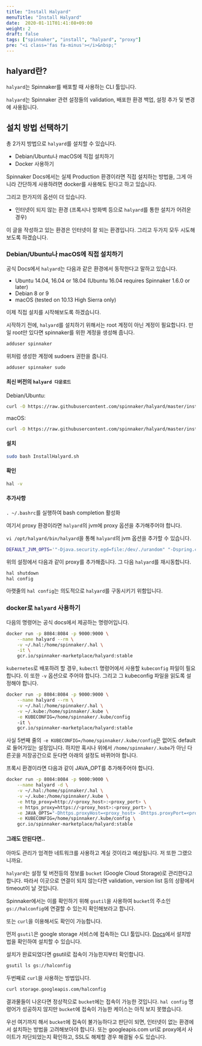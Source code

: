 ```yaml
---
title: "Install Halyard"
menuTitle: "Install Halyard"
date:  2020-01-11T01:41:08+09:00
weight: 2
draft: false
tags: ["spinnaker", "install", "halyard", "proxy"]
pre: "<i class='fas fa-minus'></i>&nbsp;"
---
```


## halyard란?

`halyard`는 Spinnaker를 배포할 때 사용하는 CLI 툴입니다.

`halyard`는 Spinnaker 관련 설정들의 validation, 배포한 환경 백업, 설정 추가 및 변경에 사용됩니다.

## 설치 방법 선택하기

총 2가지 방법으로 `halyard`를 설치할 수 있습니다.

* Debian/Ubuntu나 macOS에 직접 설치하기
* Docker 사용하기

Spinnaker Docs에서는 실제 Production 환경이라면 직접 설치하는 방법을, 그게 아니라 간단하게 사용하려면 docker를 사용해도 된다고 하고 있습니다.

그리고 한가지의 옵션이 더 있습니다.

* 인터넷이 되지 않는 환경 (프록시나 방화벽 등으로 `halyard`를 통한 설치가 어려운 경우)

이 글을 작성하고 있는 환경은 인터넷이 잘 되는 환경입니다.
그리고 두가지 모두 시도해 보도록 하겠습니다.

### Debian/Ubuntu나 macOS에 직접 설치하기

공식 Docs에서 `halyard`는 다음과 같은 환경에서 동작한다고 말하고 있습니다.

* Ubuntu 14.04, 16.04 or 18.04 (Ubuntu 16.04 requires Spinnaker 1.6.0 or later)
* Debian 8 or 9
* macOS (tested on 10.13 High Sierra only)

이제 직접 설치를 시작해보도록 하겠습니다.

시작하기 전에, `halyard`를 설치하기 위해서는 root 계정이 아닌 계정이 필요합니다. 만일 root만 있다면 spinnaker를 위한 계정을 생성해 줍니다.

```bash
adduser spinnaker
```

위처럼 생성한 계정에 sudoers 권한을 줍니다.

```bash
adduser spinnaker sudo
```

#### 최신 버전의 `halyard 다운로드`

Debian/Ubuntu:

```bash
curl -O https://raw.githubusercontent.com/spinnaker/halyard/master/install/debian/InstallHalyard.sh
```

macOS:

```bash
curl -O https://raw.githubusercontent.com/spinnaker/halyard/master/install/macos/InstallHalyard.sh
```

#### 설치
  
```bash
sudo bash InstallHalyard.sh
```

#### 확인
  
```bash
hal -v
```

#### 추가사항

`. ~/.bashrc`를 실행하여 bash completion 활성화

여기서 proxy 환경이라면 `halyard`의 jvm에 proxy 옵션을 추가해주어야 합니다.

`vi /opt/halyard/bin/halyard`을 통해 `halyard`의 jvm 옵션을 추가할 수 있습니다.

```bash
DEFAULT_JVM_OPTS='"-Djava.security.egd=file:/dev/./urandom" "-Dspring.config.additional-location=/opt/spinnaker/config/" "-Dhttps.proxyHost=<proxyHost> -Dhttps.proxyPort=<proxyPort>" "-Dhttp.proxyHost=<proxyHost> -Dhttp.proxyPort=<proxyPort>"'
```

위의 설정에서 다음과 같이 proxy를 추가해줍니다. 그 다음 `halyard`를 재시동합니다.

```bash
hal shutdown
hal config
```

아랫줄의 `hal config`는 의도적으로 `halyard`를 구동시키기 위함입니다.

### docker로 `halyard` 사용하기

다음의 명령어는 공식 docs에서 제공하는 명령어입니다.

```bash
docker run -p 8084:8084 -p 9000:9000 \
    --name halyard --rm \
    -v ~/.hal:/home/spinnaker/.hal \
    -it \
    gcr.io/spinnaker-marketplace/halyard:stable
```

`kubernetes`로 배포하려 할 경우, `kubectl` 명령어에서 사용할 `kubeconfig` 파일이 필요합니다. 이 또한 `-v` 옵션으로 주어야 합니다. 그리고 그 kubeconfig 파일을 읽도록 설정해야 합니다.

```bash
docker run -p 8084:8084 -p 9000:9000 \
    --name halyard --rm \
    -v ~/.hal:/home/spinnaker/.hal \
    -v ~/.kube:/home/spinnaker/.kube \
    -e KUBECONFIG=/home/spinnaker/.kube/config
    -it \
    gcr.io/spinnaker-marketplace/halyard:stable
```

사실 5번째 줄의 `-e KUBECONFIG=/home/spinnaker/.kube/config`은 없어도 default로 들어가있는 설정입니다.
하지만 혹시나 위에서 `/home/spinnaker/.kube`가 아닌 다른곳을 저장공간으로 둔다면 아래의 설정도 바뀌어야 합니다.

프록시 환경이라면 다음과 같이 JAVA_OPT를 추가해주어야 합니다.

```bash
docker run -p 8084:8084 -p 9000:9000 \
    --name halyard -d \
    -v ~/.hal:/home/spinnaker/.hal \
    -v ~/.kube:/home/spinnaker/.kube \
    -e http_proxy=http://<proxy_host>:<proxy_port> \
    -e https_proxy=https://<proxy_host>:<proxy_port> \
    -e JAVA_OPTS="-Dhttps.proxyHost=<proxy_host> -Dhttps.proxyPort=<proxy_port>" \
    -e KUBECONFIG=/home/spinnaker/.kube/config \
    gcr.io/spinnaker-marketplace/halyard:stable
```

#### 그래도 안된다면..

아마도 관리가 엄격한 네트워크를 사용하고 계실 것이라고 예상됩니다. 저 또한 그랬으니까요.

`halyard`는 설정 및 버전등의 정보를 `bucket` (Google Cloud Storage)로 관리한다고 합니다. 따라서 이곳으로 연결이 되지 않는다면 validation, version list 등의 상황에서 timeout이 날 것입니다.

Spinnaker에서는 이를 확인하기 위해 `gsutil`을 사용하여 `bucket`의 주소인 `gs://halconfig`에 연결할 수 있는지 확인해보라고 합니다.

또는 `curl`을 이용해서도 확인이 가능합니다.

먼저 `gsutil`은 google storage 서비스에 접속하는 CLI 툴입니다. [Docs](https://cloud.google.com/storage/docs/gsutil_install?hl=ko#deb)에서 설치방법을 확인하여 설치할 수 있습니다.

설치가 완료되었다면 gsutil로 접속이 가능한지부터 확인합니다.

```bash
gsutil ls gs://halconfig
```

두번째로 `curl`을 사용하는 방법입니다.

```bash
curl storage.googleapis.com/halconfig
```

결과물들이 나온다면 정상적으로 `bucket`에는 접속이 가능한 것입니다.
`hal config` 명령어가 성공하지 않지만 `bucket`에 접속이 가능한 케이스는 아직 보지 못했습니다.

우선 여기까지 해서 `bucket`에 접속이 불가능하다고 판단이 되면, 인터넷이 없는 환경에서 설치하는 방법을 고려해보아야 합니다.
또는 googleapis.com url로 proxy에서 사이트가 차단되었는지 확인하고, SSL도 해제할 경우 해결될 수도 있습니다.